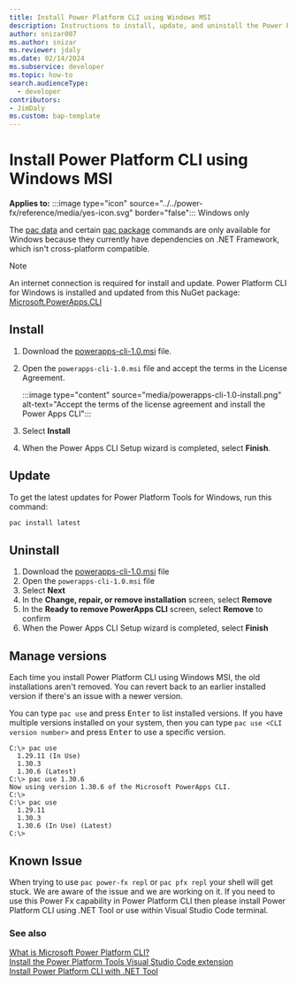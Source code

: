 ```yaml
---
title: Install Power Platform CLI using Windows MSI
description: Instructions to install, update, and uninstall the Power Platform CLI for Windows using an MSI.
author: snizar007
ms.author: snizar
ms.reviewer: jdaly
ms.date: 02/14/2024
ms.subservice: developer
ms.topic: how-to
search.audienceType: 
  - developer
contributors:
- JimDaly
ms.custom: bap-template
---
```

# Install Power Platform CLI using Windows MSI

**Applies to:** :::image type="icon" source="../../power-fx/reference/media/yes-icon.svg" border="false"::: Windows only

The [pac data](../cli/reference/data.md) and certain [pac package](../cli/reference/package.md) commands are only available for Windows because they currently have dependencies on .NET Framework, which isn't cross-platform compatible.

> [!NOTE]
> An internet connection is required for install and update. Power Platform CLI for Windows is installed and updated from this NuGet package: [Microsoft.PowerApps.CLI](https://www.nuget.org/packages/Microsoft.PowerApps.CLI)

## Install

1. Download the [powerapps-cli-1.0.msi](https://aka.ms/PowerAppsCLI) file.
1. Open the `powerapps-cli-1.0.msi` file and accept the terms in the License Agreement.

   :::image type="content" source="media/powerapps-cli-1.0-install.png" alt-text="Accept the terms of the license agreement and install the Power Apps CLI":::

1. Select **Install**
1. When the Power Apps CLI Setup wizard is completed, select **Finish**.


## Update

To get the latest updates for Power Platform Tools for Windows, run this command:

```powershell
pac install latest
```

## Uninstall

1. Download the [powerapps-cli-1.0.msi](https://aka.ms/PowerAppsCLI) file
1. Open the `powerapps-cli-1.0.msi` file
1. Select **Next**
1. In the **Change, repair, or remove installation** screen, select **Remove**
1. In the **Ready to remove PowerApps CLI** screen, select **Remove** to confirm
1. When the Power Apps CLI Setup wizard is completed, select **Finish**

## Manage versions

Each time you install Power Platform CLI using Windows MSI, the old installations aren't removed. You can revert back to an earlier installed version if there's an issue with a newer version.

You can type `pac use` and press <kbd>Enter</kbd> to list installed versions.
If you have multiple versions installed on your system, then you can type `pac use <CLI version number>` and press <kbd>Enter</kbd> to use a specific version.

```
C:\> pac use
  1.29.11 (In Use)
  1.30.3
  1.30.6 (Latest)
C:\> pac use 1.30.6
Now using version 1.30.6 of the Microsoft PowerApps CLI.
C:\>
C:\> pac use
  1.29.11
  1.30.3
  1.30.6 (In Use) (Latest)
C:\>
```

## Known Issue

When trying to use `pac power-fx repl` or `pac pfx repl` your shell will get stuck. We are aware of the issue and we are working on it. If you need to use this Power Fx capability in Power Platform CLI then please install Power Platform CLI using .NET Tool or use within Visual Studio Code terminal.

### See also

[What is Microsoft Power Platform CLI?](../cli/introduction.md)   
[Install the Power Platform Tools Visual Studio Code extension](install-vs-code-extension.md)   
[Install Power Platform CLI with .NET Tool](install-cli-net-tool.md)   
